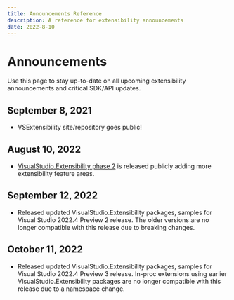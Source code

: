 ```yaml
---
title: Announcements Reference
description: A reference for extensibility announcements
date: 2022-8-10
---
```


# Announcements
Use this page to stay up-to-date on all upcoming extensibility announcements and critical SDK/API updates.

## September 8, 2021
* VSExtensibility site/repository goes public!

## August 10, 2022
* [VisualStudio.Extensibility phase 2](https://devblogs.microsoft.com/visualstudio/visualstudio-extensibility/) is released publicly adding more extensibility feature areas.

## September 12, 2022
* Released updated VisualStudio.Extensibility packages, samples for Visual Studio 2022.4 Preview 2 release. The older versions are no longer compatible with this release due to breaking changes.

## October 11, 2022
* Released updated VisualStudio.Extensibility packages, samples for Visual Studio 2022.4 Preview 3 release. In-proc extensions using earlier VisualStudio.Extensibility packages are no longer compatible with this release due to a namespace change.
